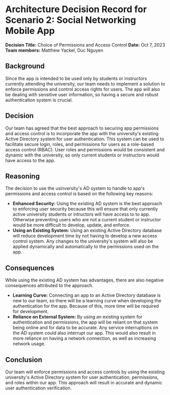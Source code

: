 # Architecture Decision Record for Scenario 2: Social Networking Mobile App
**Decision Title:** Choice of Permissions and Access Control
**Date:** Oct 7, 2023
**Team members:** Matthew Yackel, Duc Nguyen

## Background
Since the app is intended to be used only by students or instructors currently attending the university, our team needs to implement a solution to enforce permissions and control access rights for users. The app will also be dealing with sensitive user information, so having a secure and robust authentication system is crucial. 
## Decision
Our team has agreed that the best approach to securing app permissions and access control is to incorporate the app with the university's existing Active Directory system for user authentication. This system can be used to facilitate secure login, roles, and permissions for users as a role-based access control (RBAC). User roles and permissions would be consistent and dynamic with the university, so only current students or instructors would have access to the app. 
## Reasoning 
The decision to use the usinversity's AD system to handle to app's permissions and access control is based on the following key reasons:
- **Enhanced Security:** Using the existing AD system is the best approach to enforcing user security because this will ensure that only currently active university students or intructors will have access to to app. Otherwise preventing users who are not a current student or instructor would be more difficult to develop, update, and enforce. 
- **Using an Existing System:** Using an existing Active Directory database will reduce development time by not having to develop a new access control system. Any changes to the university's system will also be applied dynamically and automatically to the permissions used on the app. 
## Consequences
While using the existing AD system has advantages, there are also negative consequences attributed to the approach. 
- **Learning Curve:** Connecting an app to an Active Directory database is new to our team, so there will be a learning curve when developing the authentication for the app. Because of this, more time will be required for development. 
- **Reliance on External System:** By using an existing system for authentication and permissions, the app will be reliant on that system being online and for data to be accurate. Any service interruptions on the AD system could also interrupt our app. This would also result in more reliance on having a network connection, as well as increasing network usage. 
## Conclusion
Our team will enforce permissions and access controls by using the existing university's Active Directory system for user authentication, permissions, and roles within our app. This approach will result in accurate and dynamic user authentication verification. 